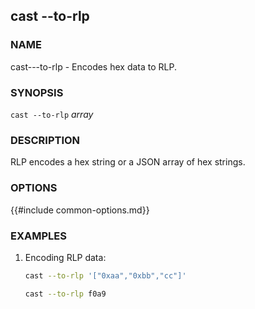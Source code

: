 ## cast --to-rlp

### NAME

cast---to-rlp - Encodes hex data to RLP.

### SYNOPSIS

``cast --to-rlp`` *array*

### DESCRIPTION

RLP encodes a hex string or a JSON array of hex strings.

### OPTIONS

{{#include common-options.md}}

### EXAMPLES

1. Encoding RLP data:
    ```sh
    cast --to-rlp '["0xaa","0xbb","cc"]'
   
    cast --to-rlp f0a9     
    ```
